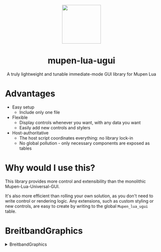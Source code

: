 <p align="center">
  <img width="128" align="center" src="https://github.com/Aurumaker72/mupen-lua-ugui/assets/48759429/cfc1beec-ba7e-4000-a845-a479ed80e780">
</p>


<h1 align="center">
  mupen-lua-ugui
</h1>
<p align="center">
  A truly lightweight and tunable immediate-mode GUI library for Mupen Lua
</p>


# Advantages

- Easy setup
  - Include only one file
- Flexible
  - Display controls whenever you want, with any data you want
  - Easily add new controls and stylers
- Host-authoritative
  - The host script coordinates everything: no library lock-in
  - No global pollution - only necessary components are exposed as tables
  
  
# Why would I use this?

This library provides more control and extensibility than the monolithic Mupen-Lua-Universal-GUI.

It's also more efficient than rolling your own solution, as you don't need to write control or rendering logic.
Any extensions, such as custom styling or new controls, are easy to create by writing to the global `Mupen_lua_ugui` table.

# BreitbandGraphics

<details>

<summary>BreitbandGraphics</summary>
<p align="center">
    <img width="128" align="center" src="https://user-images.githubusercontent.com/48759429/211370337-f5ce87e7-75de-4339-8ebd-401585a5f9f3.png">
</p>
<h1 align="center">
  BreitbandGraphics
</h1>
<p align="center">
  A wrapper and utility function provider for the Mupen Lua Graphics APIs
</p>

`BreitbandGraphics` is a part of `mupen-lua-ugui`, but can also be used directly by the host.
  
</details>
